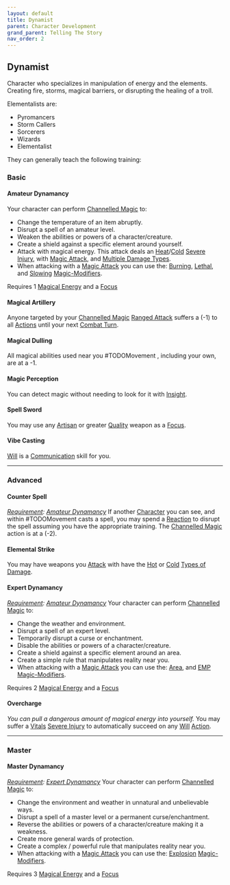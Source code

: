 ```yaml
---
layout: default
title: Dynamist
parent: Character Development
grand_parent: Telling The Story
nav_order: 2
---
```

## Dynamist
Character who specializes in manipulation of energy and the elements. Creating fire, storms, magical barriers, or disrupting the healing of a troll.

Elementalists are:
* Pyromancers
* Storm Callers
* Sorcerers
* Wizards
* Elementalist

They can generally teach the following training:

### Basic

#### Amateur Dynamancy
Your character can perform [Channelled Magic](Magic#Channelled%20Magic) to:
* Change the temperature of an item abruptly.
* Disrupt a spell of an amateur level. 
* Weaken the abilities or powers of a character/creature.
* Create a shield against a specific element around yourself.
* Attack with magical energy. This attack deals an [Heat](Injury#Heat)/[Cold](Injury#Cold) [Severe Injury](Injury#Severe%20Injury), with [Magic Attack](Magic-Modifiers#Magic%20Attack), and [Multiple Damage Types](Weapon-Traits#Multiple%20Damage%20Types).
* When attacking with a [Magic Attack](Magic-Modifiers#Magic%20Attack) you can use the: [Burning](Magic-Modifiers#Burning), [Lethal](Magic-Modifiers#Lethal), and [Slowing](Magic-Modifiers#Slowing) [Magic-Modifiers](Magic-Modifiers).

 Requires 1 [Magical Energy](Magic#Magical%20Energy) and a [Focus](Example-Gear#Focus)

#### Magical Artillery
Anyone targeted by your [Channelled Magic](Magic#Channelled%20Magic) [Ranged Attack](Terminology#Ranged%20Attack) suffers a (-1) to all [Actions](Terminology#Action) until your next [Combat Turn](Terminology#Combat%20Turn).

#### Magical Dulling
All magical abilities used near you #TODOMovement , including your own, are at a -1.

#### Magic Perception
You can detect magic without needing to look for it with [Insight](Intelligence#Insight).

#### Spell Sword
You may use any [Artisan](Materials#Artisan) or greater [Quality](Weapons#Quality) weapon as a [Focus](Example-Gear#Focus).

#### Vibe Casting
[Will](Spirit#Will) is a [Communication](Communication) skill for you.


---

### Advanced

#### Counter Spell
*[Requirement](Terminology#Requirement): [Amateur Dynamancy](#Amateur%20Dynamancy)*
If another [Character](Terminology#Character) you can see, and within #TODOMovement casts a spell, you may spend a [Reaction](Terminology#Reaction) to disrupt the spell assuming you have the appropriate training. The [Channelled Magic](Magic#Channelled%20Magic) action is at a (-2).

#### Elemental Strike
You may have weapons you [Attack](Terminology#Attack) with have the [Hot](Injury#Hot) or [Cold](Injury#Cold) [Types of Damage](Injury#Types%20of%20Damage).

#### Expert Dynamancy
*[Requirement](Terminology#Requirement): [Amateur Dynamancy](#Amateur%20Dynamancy)*
Your character can perform [Channelled Magic](Magic#Channelled%20Magic) to:
* Change the weather and environment.
* Disrupt a spell of an expert level.
* Temporarily disrupt a curse or enchantment.
* Disable the abilities or powers of a character/creature.
* Create a shield against a specific element around an area.
* Create a simple rule that manipulates reality near you.
* When attacking with a [Magic Attack](Magic-Modifiers#Magic%20Attack) you can use the: [Area](Magic-Modifiers#Area), and [EMP](Magic-Modifiers#EMP) [Magic-Modifiers](Magic-Modifiers).

 Requires 2 [Magical Energy](Magic#Magical%20Energy) and a [Focus](Example-Gear#Focus)

#### Overcharge
*You can pull a dangerous amount of magical energy into yourself.* 
You may suffer a [Vitals](Injury#Vitals) [Severe Injury](Injury#Severe%20Injury) to automatically succeed on any [Will](Spirit#Will) [Action](Terminology#Action).



---

### Master

#### Master Dynamancy
*[Requirement](Terminology#Requirement): [Expert Dynamancy](#Expert%20Dynamancy)*
Your character can perform [Channelled Magic](Magic#Channelled%20Magic) to:
* Change the environment and weather in unnatural and unbelievable ways.
* Disrupt a spell of a master level or a permanent curse/enchantment.
* Reverse the abilities or powers of a character/creature making it a weakness.
* Create more general wards of protection. 
* Create a complex / powerful rule that manipulates reality near you.
* When attacking with a [Magic Attack](Magic-Modifiers#Magic%20Attack) you can use the: [Explosion](Magic-Modifiers#Explosion) [Magic-Modifiers](Magic-Modifiers).

 Requires 3 [Magical Energy](Magic#Magical%20Energy) and a [Focus](Example-Gear#Focus)

